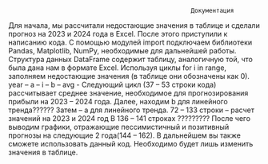                                                       Документация
Для начала, мы рассчитали недостающие значения в таблице и сделали прогноз на 2023 и 2024 года в Excel.
После этого приступили к написанию кода. С помощью модулей import подключаем библиотеки Pandas, Matplotlib, NumPy, необходимые для дальнейшей работы. Структура данных DataFrame содержит таблицу, аналогичную той, что была дана нам в формате Excel.
Используя циклы for i in range, заполняем недостающие значения (в таблице они обозначены как 0).
     year –
     a –
     i –
     b –
    avg -
Следующий цикл (37 – 53 строки кода) рассчитывает среднее значение, необходимое для  прогнозирования прибыли на 2023 – 2024 года.
Далее, находим b для  линейного тренда?????? Затем – a для линейного тренда.
72 – 133 строки – расчет значений на 2023 и 2024 год
В 136 – 141 строках ?????????
После чего выводим графики, отражающие пессимистичный и позитивный прогнозы на следующие 2 года(144 – 162).
В дальнейшем вы также сможете использовать данный код. Необходимо будет лишь изменить значения в таблице.
